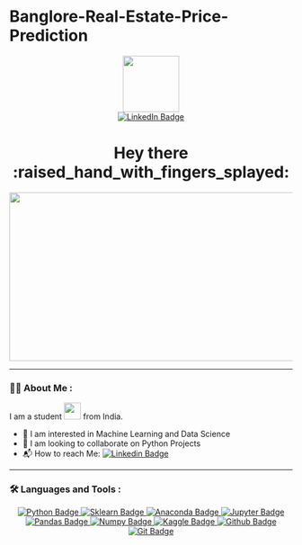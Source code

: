 # Banglore-Real-Estate-Price-Prediction


<div id="header" align="center">
  <img src="https://media.giphy.com/media/M9gbBd9nbDrOTu1Mqx/giphy.gif" width="100"/>
</div>


<div id="badges" align="center">
  <a href="https://www.linkedin.com/in/jayjain6865">
    <img src="https://img.shields.io/badge/Jay%20Jain-blue?style=for-the-badge&logo=linkedin&logoColor=white" alt="LinkedIn Badge"/>
  </a>
</div>


<div id="github" align="center">
<img src="https://komarev.com/ghpvc/?username=Jay-talera&style=flat-square&color=blue"alt=""/>

<h1>
  Hey there :raised_hand_with_fingers_splayed:
</h1>
</div>

<div align="center">
  <img src="https://media.giphy.com/media/HUplkVCPY7jTW/giphy.gif" width="600" height="300"/>
</div>


---

### 🧑‍💻 About Me :
I am a student <img src="https://media.giphy.com/media/WUlplcMpOCEmTGBtBW/giphy.gif" width="30"> from India.
- :eyes: I am interested in Machine Learning and Data Science
- :purple_heart: I am looking to collaborate on Python Projects
- 📬 How to reach Me: [![Linkedin Badge](https://img.shields.io/badge/Jay%20Jain-blue?style=flat&logo=Linkedin&logoColor=white)](https://www.linkedin.com/in/jayjain6865)
---

### 🛠️ Languages and Tools :
<div id="badges" align="center">
  <a href="https://www.python.org/">
    <img src="https://img.shields.io/badge/Python-blue?style=flat&logo=Python&logoColor=yellow" alt="Python Badge"/>
  </a>
  <a href="https://scikit-learn.org/stable/index.html">
    <img src="https://img.shields.io/badge/Scikit--learn-blue?style=flat&logo=scikit-learn&logoColor=yellow" alt="Sklearn Badge"/>
  </a>
  <a href="https://www.anaconda.com/">
    <img src="https://img.shields.io/badge/Anaconda-blue?style=flat&logo=Anaconda&logoColor=green" alt="Anaconda Badge"/>
  </a>
 <a href="https://jupyter.org/">
    <img src="https://img.shields.io/badge/Jupyter-blue?style=flat&logo=Jupyter&logoColor=green" alt="Jupyter Badge"/>
  </a>
   <a href="https://pandas.pydata.org/">
    <img src="https://img.shields.io/badge/Pandas-blue?style=flat&logo=Pandas&logoColor=green" alt="Pandas Badge"/>
  </a>
   <a href="https://numpy.org/">
    <img src="https://img.shields.io/badge/Numpy-blue?style=flat&logo=Numpy&logoColor=white" alt="Numpy Badge"/>
  </a>
   <a href="https://www.kaggle.com/">
    <img src="https://img.shields.io/badge/Kaggle-blue?style=flat&logo=Kaggle&logoColor=yellow" alt="Kaggle Badge"/>
  </a>
   <a href="https://github.com/">
    <img src="https://img.shields.io/badge/Github-blue?style=flat&logo=github&logoColor=black" alt="Github Badge"/>
  </a>
   <a href="https://git-scm.com/">
    <img src="https://img.shields.io/badge/Git-blue?style=flat&logo=git&logoColor=orange" alt="Git Badge"/>
  </a>
</div>